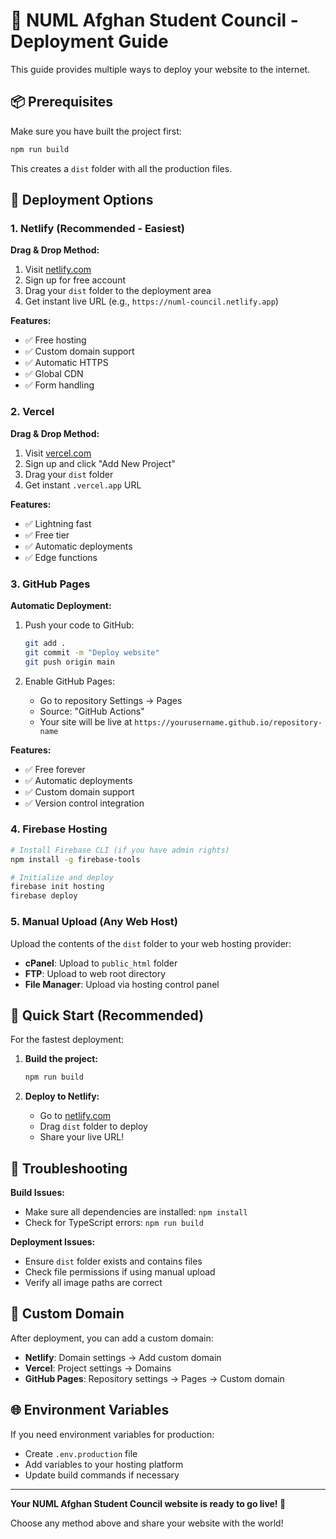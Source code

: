 # 🚀 NUML Afghan Student Council - Deployment Guide

This guide provides multiple ways to deploy your website to the internet.

## 📦 Prerequisites

Make sure you have built the project first:
```bash
npm run build
```
This creates a `dist` folder with all the production files.

## 🌟 Deployment Options

### 1. Netlify (Recommended - Easiest)

**Drag & Drop Method:**
1. Visit [netlify.com](https://netlify.com)
2. Sign up for free account
3. Drag your `dist` folder to the deployment area
4. Get instant live URL (e.g., `https://numl-council.netlify.app`)

**Features:**
- ✅ Free hosting
- ✅ Custom domain support
- ✅ Automatic HTTPS
- ✅ Global CDN
- ✅ Form handling

### 2. Vercel

**Drag & Drop Method:**
1. Visit [vercel.com](https://vercel.com)
2. Sign up and click "Add New Project"
3. Drag your `dist` folder
4. Get instant `.vercel.app` URL

**Features:**
- ✅ Lightning fast
- ✅ Free tier
- ✅ Automatic deployments
- ✅ Edge functions

### 3. GitHub Pages

**Automatic Deployment:**
1. Push your code to GitHub:
   ```bash
   git add .
   git commit -m "Deploy website"
   git push origin main
   ```

2. Enable GitHub Pages:
   - Go to repository Settings → Pages
   - Source: "GitHub Actions"
   - Your site will be live at `https://yourusername.github.io/repository-name`

**Features:**
- ✅ Free forever
- ✅ Automatic deployments
- ✅ Custom domain support
- ✅ Version control integration

### 4. Firebase Hosting

```bash
# Install Firebase CLI (if you have admin rights)
npm install -g firebase-tools

# Initialize and deploy
firebase init hosting
firebase deploy
```

### 5. Manual Upload (Any Web Host)

Upload the contents of the `dist` folder to your web hosting provider:
- **cPanel**: Upload to `public_html` folder
- **FTP**: Upload to web root directory
- **File Manager**: Upload via hosting control panel

## 🎯 Quick Start (Recommended)

For the fastest deployment:

1. **Build the project:**
   ```bash
   npm run build
   ```

2. **Deploy to Netlify:**
   - Go to [netlify.com](https://netlify.com)
   - Drag `dist` folder to deploy
   - Share your live URL!

## 🔧 Troubleshooting

**Build Issues:**
- Make sure all dependencies are installed: `npm install`
- Check for TypeScript errors: `npm run build`

**Deployment Issues:**
- Ensure `dist` folder exists and contains files
- Check file permissions if using manual upload
- Verify all image paths are correct

## 📱 Custom Domain

After deployment, you can add a custom domain:
- **Netlify**: Domain settings → Add custom domain
- **Vercel**: Project settings → Domains
- **GitHub Pages**: Repository settings → Pages → Custom domain

## 🌐 Environment Variables

If you need environment variables for production:
- Create `.env.production` file
- Add variables to your hosting platform
- Update build commands if necessary

---

**Your NUML Afghan Student Council website is ready to go live! 🎉**

Choose any method above and share your website with the world!